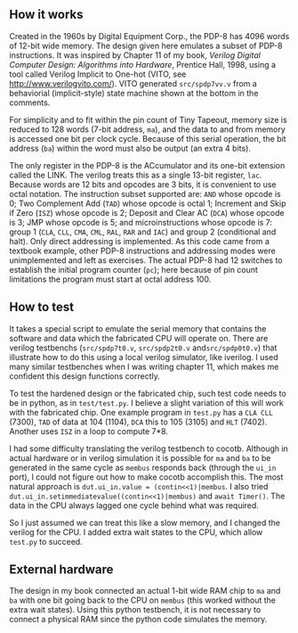 <!---

This file is used to generate your project datasheet. Please fill in the information below and delete any unused
sections.

You can also include images in this folder and reference them in the markdown. Each image must be less than
512 kb in size, and the combined size of all images must be less than 1 MB.
-->

## How it works

Created in the 1960s by Digital Equipment Corp., the PDP-8 has 4096 words of 12-bit wide memory. The design given here emulates a subset of PDP-8 instructions.  It was inspired by Chapter 11 of my book, _Verilog Digital Computer Design: Algorithms into Hardware_, Prentice Hall, 1998, using a tool called Verilog Implicit to One-hot (VITO, see http://www.verilogvito.com/). VITO generated ``src/spdp7vv.v`` from a behaviorial (implicit-style) state machine shown at the bottom in the comments. 

For simplicity and to fit within the pin count of Tiny Tapeout, memory size is reduced to 128 words (7-bit address, ``ma``), and the data to and from memory is accessed one bit per clock cycle.  Because of this serial operation, the bit address (``ba``) within the word must also be output (an extra 4 bits). 

The only register in the PDP-8 is the ACcumulator and its one-bit extension called the LINK.  The verilog treats this as a single 13-bit register, ``lac``.  Because words are 12 bits and opcodes are 3 bits, it is convenient to use octal notation.  The instruction subset supported are: ``AND`` whose opcode is 0;  Two Complement Add (``TAD``) whose opcode is octal 1; Increment and Skip if Zero (``ISZ``) whose opcode is 2; Deposit and Clear AC (``DCA``) whose opcode is 3; JMP whose opcode is 5; and microinstructions whose opcode is 7: group 1 (``CLA``, ``CLL``, ``CMA``, ``CML``, ``RAL``, ``RAR`` and ``IAC``) and group 2 (conditional and halt).  Only direct addressing is implemented.  As this code came from a textbook example, other PDP-8 instructions and addressing modes were unimplemented and left as exercises.  The actual PDP-8 had 12 switches to establish the initial program counter (``pc``); here because of pin count limitations the program must start at octal address 100.

## How to test

It takes a special script to emulate the serial memory that contains the software and data which the fabricated CPU will operate on.  There are verilog testbenchs (``src/spdp7t0.v``, ``src/spdp2t0.v`` and``src/spdp0t0.v``) that illustrate how to do this using a local verilog simulator, like iverilog.  I used many similar testbenches when I was writing chapter 11, which makes me confident this design functions correctly.

To test the hardened design or the fabricated chip, such test code needs to be in python, as in ``test/test.py``.   I believe a slight variation of this will work with the fabricated chip.  One example program in ``test.py`` has a ``CLA CLL`` (7300), ``TAD`` of data at 104 (1104), ``DCA`` this to 105 (3105) and ``HLT`` (7402).  Another uses ``ISZ`` in a loop to compute 7*8.

I had some difficulty translating the verilog testbench to cocotb.   Although in actual hardware or in verilog simulation it is possible for ``ma`` and ``ba`` to be generated in the same cycle as ``membus`` responds back (through the ``ui_in`` port), I could not figure out how to make cocotb accomplish this.  The most natural approach is 
``dut.ui_in.value = (contin<<1)|membus``.  I also tried ``dut.ui_in.setimmediatevalue((contin<<1)|membus)`` and ``await Timer()``.  The data in the CPU always lagged one cycle behind what was required.

So I just assumed we can treat this like a slow memory, and I changed the verilog for the CPU.   I added extra wait states to the CPU, which allow ``test.py`` to succeed.  

## External hardware

The design in my book connected an actual 1-bit wide RAM chip to ``ma`` and ``ba`` with one bit going back to the CPU on ``membus`` (this worked without the extra wait states). Using this python testbench, it is not necessary to connect a physical RAM since the python code simulates the memory.

